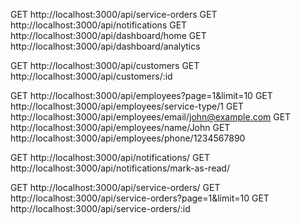 



GET http://localhost:3000/api/service-orders
GET http://localhost:3000/api/notifications
GET http://localhost:3000/api/dashboard/home
GET http://localhost:3000/api/dashboard/analytics

GET http://localhost:3000/api/customers
GET http://localhost:3000/api/customers/:id

GET http://localhost:3000/api/employees?page=1&limit=10
GET http://localhost:3000/api/employees/service-type/1
GET http://localhost:3000/api/employees/email/john@example.com
GET http://localhost:3000/api/employees/name/John
GET http://localhost:3000/api/employees/phone/1234567890

GET http://localhost:3000/api/notifications/
GET http://localhost:3000/api/notifications/mark-as-read/

GET http://localhost:3000/api/service-orders/
GET http://localhost:3000/api/service-orders?page=1&limit=10
GET http://localhost:3000/api/service-orders/:id
